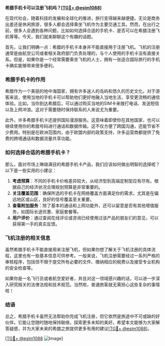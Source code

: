 **希腊手机卡可以注册飞机吗？[[TG💪+ @esim1088](https://t.me/s/esim1088)]**

在现代社会，随着科技的发展和全球化的推进，旅行变得越来越便捷。无论是商务出差还是休闲旅游，很多人都会选择乘坐飞机作为主要交通工具。然而，在出行之前，很多人会遇到各种问题，比如如何选择合适的手机卡、是否可以在希腊注册飞机等等。今天，我们就来聊聊这个有趣的话题。

首先，让我们明确一点：希腊的手机卡本身并不能直接用于注册飞机。飞机的注册通常是由航空公司或者相关政府部门负责处理的，与个人使用的手机卡没有直接关系。但是，如果你是一个经常需要乘坐飞机的人士，拥有一张适合国际旅行的手机卡确实能够带来很多便利。

### 希腊手机卡的作用

希腊作为一个美丽的地中海国家，拥有许多迷人的岛屿和悠久的历史文化。对于游客来说，使用当地的手机卡可以帮助他们更好地融入当地生活，享受更流畅的通信体验。比如，当你到达希腊后，可以通过购买当地的SIM卡来拨打电话、发送短信以及上网冲浪。这对于需要随时保持联系的人来说尤为重要。

此外，许多希腊手机卡还提供国际漫游服务。这意味着即使你在其他国家，也可以继续使用你的希腊号码进行通话和数据传输。这不仅方便了跨国沟通，还能节省不少费用。特别是在欧洲范围内，由于欧盟内部的政策支持，许多运营商都提供了免费的跨境通话和数据流量共享功能。

### 如何选择合适的希腊手机卡？

那么，面对市场上琳琅满目的希腊手机卡产品，我们应该如何做出明智的选择呢？以下是一些实用的小建议：

1. **考虑预算**：不同的手机卡价格差异较大，从经济型到高端定制型应有尽有。根据自己的经济状况合理规划预算是非常重要的。
2. **关注覆盖范围**：确保所选的手机卡在网络覆盖方面满足你的需求。尤其是在偏远地区或山区，良好的信号覆盖至关重要。
3. **查看附加服务**：除了基本的通话和上网功能外，还可以留意是否有其他增值服务，如国际长途优惠、家庭套餐等。
4. **用户评价**：通过查阅在线评论或咨询已经使用过该产品的朋友们的意见，可以获得第一手的真实反馈。

### 飞机注册的相关信息

虽然希腊手机卡不能直接用来注册飞机，但如果你想了解关于飞机注册的具体流程，这里也有一些基本信息可供参考。一般来说，飞机注册需要经过一系列严格的审核程序，包括但不限于提交所有必要的文件、缴纳相应的税费以及接受专业机构的安全检查等。

如果你是一名飞行员或者航空爱好者，并且对这一领域感兴趣的话，可以进一步深入研究相关的法律法规和技术规范。当然啦，普通旅客就无需担心这些复杂的事情啦！

### 结语

总之，希腊手机卡虽然无法帮助你完成飞机注册，但它依然是旅途中不可或缺的好伙伴。它能让您随时随地保持联络，探索更多未知的美好。希望本文能够为大家解答疑惑，并为大家未来的希腊之旅提供更多有用的建议[[TG💪+ @esim1088](https://t.me/s/esim1088)]。

[[TG💪+ @esim1088](https://t.me/s/esim1088) ![Image](https://i.postimg.cc/4NQfJmqS/Snipaste-2025-05-13-00-14-12.png)]